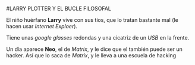#LARRY PLOTTER Y EL BUCLE FILOSOFAL

El niño huérfano **Larry** vive con sus tíos, que lo tratan bastante mal
(le hacen usar *Internet Exploer*).

Tiene unas *google glasses* redondas y una cicatriz de un *USB* en la frente.

Un día aparece **Neo**, el de *Matrix*, y le dice que el también puede ser un hacker.
Así que lo saca de *Matrix*, y le lleva a una escuela de hacking

